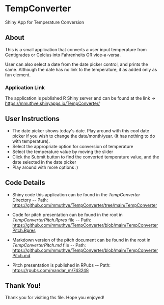 # TempConverter

Shiny App for Temperature Conversion

## About

This is a small application that converts a user input temperature 
from Centigrades or Celcius into Fahrenheits OR vice-a-versa.

User can also select a date from the date picker control, and prints the same.
Although the date has no link to the temperature, it as added only as fun element.

### Application Link

The application is published R Shiny server and can be found at the link ->
https://mmuthye.shinyapps.io/TempConverter/

## User Instructions
- The date picker shows today's date. Play around with this cool date picker if you wish to change the date/month/year. (It has nothing to do with temperature).
- Select the appropriate option for conversion of temperature
- Select the temperature value by moving the slider
- Click the Submit button to find the converted temperature value, and the date selected in the date picker
- Play around with more options :)

## Code Details

- Shiny code this application can be found in the *TempConverter* Directory
-- Path: https://github.com/mmuthye/TempConverter/tree/main/TempConverter

- Code for pitch presentation can be found in the root in *TempConverterPitch.Rpres* file
-- Path: https://github.com/mmuthye/TempConverter/blob/main/TempConverterPitch.Rpres

- Markdown version of the pitch document can be found in the root in *TempConverterPitch.md* file
-- Path: https://github.com/mmuthye/TempConverter/blob/main/TempConverterPitch.md

- Pitch presentation is published in RPubs
-- Path: https://rpubs.com/mandar_m/743248

## Thank You!

Thank you for visiting ths file.
Hope you enjoyed!

